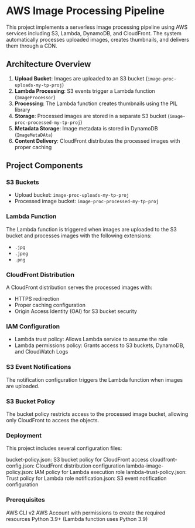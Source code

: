 # AWS Image Processing Pipeline

This project implements a serverless image processing pipeline using AWS services including S3, Lambda, DynamoDB, and CloudFront. The system automatically processes uploaded images, creates thumbnails, and delivers them through a CDN.

## Architecture Overview

1. **Upload Bucket**: Images are uploaded to an S3 bucket (`image-proc-uploads-my-tp-proj`)
2. **Lambda Processing**: S3 events trigger a Lambda function (`ImageProcessor`) 
3. **Processing**: The Lambda function creates thumbnails using the PIL library
4. **Storage**: Processed images are stored in a separate S3 bucket (`image-proc-processed-my-tp-proj`)
5. **Metadata Storage**: Image metadata is stored in DynamoDB (`ImageMetaDAta`)
6. **Content Delivery**: CloudFront distributes the processed images with proper caching

## Project Components

### S3 Buckets
- Upload bucket: `image-proc-uploads-my-tp-proj`
- Processed image bucket: `image-proc-processed-my-tp-proj`

### Lambda Function
The Lambda function is triggered when images are uploaded to the S3 bucket and processes images with the following extensions:
- `.jpg`
- `.jpeg`
- `.png`

### CloudFront Distribution
A CloudFront distribution serves the processed images with:
- HTTPS redirection
- Proper caching configuration
- Origin Access Identity (OAI) for S3 bucket security

### IAM Configuration
- Lambda trust policy: Allows Lambda service to assume the role
- Lambda permissions policy: Grants access to S3 buckets, DynamoDB, and CloudWatch Logs

### S3 Event Notifications
The notification configuration triggers the Lambda function when images are uploaded.

### S3 Bucket Policy
The bucket policy restricts access to the processed image bucket, allowing only CloudFront to access the objects.

### Deployment
This project includes several configuration files:

bucket-policy.json: S3 bucket policy for CloudFront access
cloudfront-config.json: CloudFront distribution configuration
lambda-image-policy.json: IAM policy for Lambda execution role
lambda-trust-policy.json: Trust policy for Lambda role
notification.json: S3 event notification configuration

### Prerequisites
AWS CLI v2
AWS Account with permissions to create the required resources
Python 3.9+ (Lambda function uses Python 3.9)